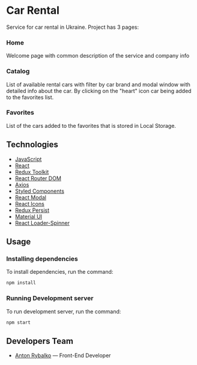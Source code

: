 # Car Rental

Service for car rental in Ukraine. Project has 3 pages:

### Home

Welcome page with common description of the service and company info

### Catalog

List of available rental cars with filter by car brand and modal window with
detailed info about the car. By clicking on the "heart" icon car being added to
the favorites list.

### Favorites

List of the cars added to the favorites that is stored in Local Storage.

## Technologies

- [JavaScript](https://ecma-international.org/publications-and-standards/standards/ecma-262/)
- [React](https://react.dev/)
- [Redux Toolkit](https://www.npmjs.com/package/@reduxjs/toolkit)
- [React Router DOM](https://www.npmjs.com/package/react-router-dom)
- [Axios](https://www.npmjs.com/package/axios)
- [Styled Components](https://www.npmjs.com/package/styled-components)
- [React Modal](https://www.npmjs.com/package/react-modal)
- [React Icons](https://www.npmjs.com/package/react-icons)
- [Redux Persist](https://www.npmjs.com/package/redux-persist)
- [Material UI](https://mui.com/material-ui/getting-started/)
- [React Loader-Spinner](https://www.npmjs.com/package/react-loader-spinner/)

## Usage

### Installing dependencies

To install dependencies, run the command:

```sh
npm install
```

### Running Development server

To run development server, run the command:

```sh
npm start
```

## Developers Team

- [Anton Rybalko](https://www.linkedin.com/in/anton-rybalko/) — Front-End
  Developer
